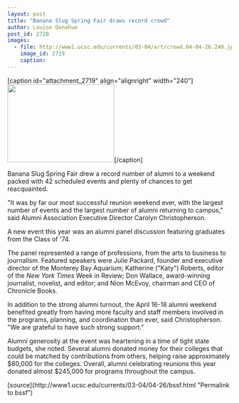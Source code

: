 ```yaml
---
layout: post
title: "Banana Slug Spring Fair draws record crowd"
author: Louise Donahue
post_id: 2720
images:
  - file: http://www1.ucsc.edu/currents/03-04/art/crowd.04-04-26.240.jpg
    image_id: 2719
    caption: 
---
```


[caption id="attachment_2719" align="alignright" width="240"]<a href="http://localhost/mysite/wp-content/uploads/2004/04/crowd.04-04-26.240.jpg"><img class="size-full wp-image-2719" src="http://localhost/mysite/wp-content/uploads/2004/04/crowd.04-04-26.240.jpg" alt="" width="240" height="175" /></a>[/caption]
<p>
  Banana Slug Spring Fair drew a record number of alumni to a weekend packed with 42 scheduled events and plenty of chances to get reacquainted.<br>
</p>
<p>
  "It was by far our most successful reunion weekend ever, with the largest number of events and the largest number of alumni returning to campus," said Alumni Association Executive Director Carolyn Christopherson.<br>
</p>
<p>
  A new event this year was an alumni panel discussion featuring graduates from the Class of '74.
</p>
<p>
  The panel represented a range of professions, from the arts to business to journalism. Featured speakers were Julie Packard, founder and executive director of the Monterey Bay Aquarium; Katherine ("Katy") Roberts, editor of the <i>New York Times</i> Week in Review; Don Wallace, award-winning journalist, novelist, and editor; and Nion McEvoy, chairman and CEO of Chronicle Books.<br>
</p>
<p>
  In addition to the strong alumni turnout, the April 16-18 alumni weekend benefited greatly from having more faculty and staff members involved in the programs, planning, and coordination than ever, said Christopherson. "We are grateful to have such strong support."<br>
</p>
<p>
  Alumni generosity at the event was heartening in a time of tight state budgets, she noted. Several alumni donated money for their colleges that could be matched by contributions from others, helping raise approximately $80,000 for the colleges. Overall, alumni celebrating reunions this year donated almost $245,000 for programs throughout the campus.
</p>
[source](http://www1.ucsc.edu/currents/03-04/04-26/bssf.html "Permalink to bssf")
